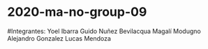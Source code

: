 # 2020-ma-no-group-09


#Integrantes:
Yoel Ibarra
Guido Nuñez Bevilacqua
Magalí Modugno
Alejandro Gonzalez
Lucas Mendoza
